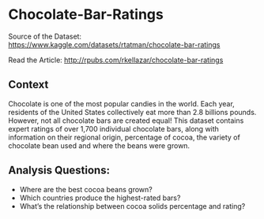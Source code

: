 # Chocolate-Bar-Ratings

Source of the Dataset: https://www.kaggle.com/datasets/rtatman/chocolate-bar-ratings

Read the Article: http://rpubs.com/rkellazar/chocolate-bar-ratings

## Context

Chocolate is one of the most popular candies in the world. Each year, residents of the United States collectively eat more than 2.8 billions pounds. However, not all chocolate bars are created equal! This dataset contains expert ratings of over 1,700 individual chocolate bars, along with information on their regional origin, percentage of cocoa, the variety of chocolate bean used and where the beans were grown.


## Analysis Questions:

- Where are the best cocoa beans grown?
- Which countries produce the highest-rated bars?
- What’s the relationship between cocoa solids percentage and rating?